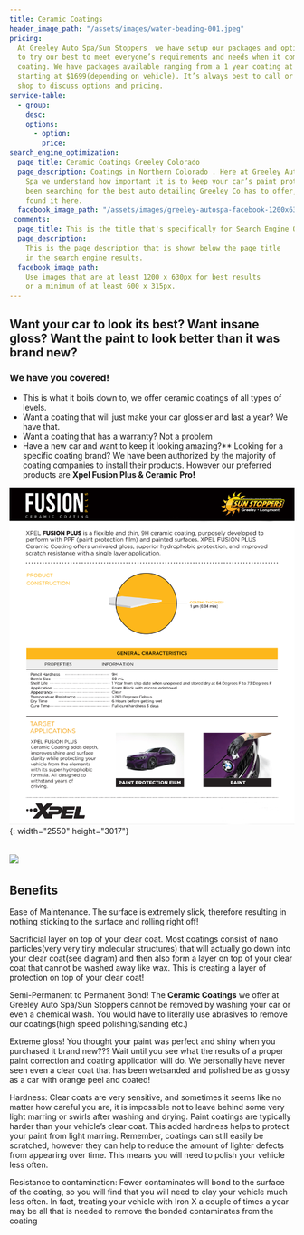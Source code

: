 ```yaml
---
title: Ceramic Coatings
header_image_path: "/assets/images/water-beading-001.jpeg"
pricing:
  At Greeley Auto Spa/Sun Stoppers  we have setup our packages and options
  to try our best to meet everyone’s requirements and needs when it comes to a vehicle
  coating. We have packages available ranging from a 1 year coating at $299 to a lifetime
  starting at $1699(depending on vehicle). It’s always best to call or stop in the
  shop to discuss options and pricing.
service-table:
  - group:
    desc:
    options:
      - option:
        price:
search_engine_optimization:
  page_title: Ceramic Coatings Greeley Colorado
  page_description: Coatings in Northern Colorado . Here at Greeley Auto
    Spa we understand how important it is to keep your car’s paint protected. If you’ve
    been searching for the best auto detailing Greeley Co has to offer, than you’ve
    found it here.
  facebook_image_path: "/assets/images/greeley-autospa-facebook-1200x630.png"
_comments:
  page_title: This is the title that's specifically for Search Engine Optimization.
  page_description:
    This is the page description that is shown below the page title
    in the search engine results.
  facebook_image_path:
    Use images that are at least 1200 x 630px for best results
    or a minimum of at least 600 x 315px.
---
```


## Want your car to look its best? Want insane gloss? Want the paint to look better than it was brand new?

### We have you covered\!

- This is what it boils down to, we offer ceramic coatings of all types of levels.
- Want a coating that will just make your car glossier and last a year? We have that.
- Want a coating that has a warranty? Not a problem
- Have a new car and want to keep it looking amazing?\*\* Looking for a specific coating brand? We have been authorized by the majority of coating companies to install their products. However our preferred products are **Xpel Fusion Plus & Ceramic Pro\!**

![](/assets/images/xpel-fusion-info.jpg){: width="2550" height="3017"}

## ![](/assets/images/packages-chart.jpg)

## Benefits

Ease of Maintenance. The surface is extremely slick, therefore resulting in nothing sticking to the surface and rolling right off\!

Sacrificial layer on top of your clear coat. Most coatings consist of nano particles(very very tiny molecular structures) that will actually go down into your clear coat(see diagram) and then also form a layer on top of your clear coat that cannot be washed away like wax. This is creating a layer of protection on top of your clear coat\!

Semi-Permanent to Permanent Bond\! The **Ceramic Coatings** we offer at Greeley Auto Spa/Sun Stoppers cannot be removed by washing your car or even a chemical wash. You would have to literally use abrasives to remove our coatings(high speed polishing/sanding etc.)

Extreme gloss\! You thought your paint was perfect and shiny when you purchased it brand new??? Wait until you see what the results of a proper paint correction and coating application will do. We personally have never seen even a clear coat that has been wetsanded and polished be as glossy as a car with orange peel and coated\!

Hardness: Clear coats are very sensitive, and sometimes it seems like no matter how careful you are, it is impossible not to leave behind some very light marring or swirls after washing and drying. Paint coatings are typically harder than your vehicle’s clear coat. This added hardness helps to protect your paint from light marring. Remember, coatings can still easily be scratched, however they can help to reduce the amount of lighter defects from appearing over time. This means you will need to polish your vehicle less often.

Resistance to contamination: Fewer contaminates will bond to the surface of the coating, so you will find that you will need to clay your vehicle much less often. In fact, treating your vehicle with Iron X a couple of times a year may be all that is needed to remove the bonded contaminates from the coating
